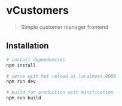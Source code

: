 # vCustomers

> Simple customer manager frontend 

## Installation

``` bash
# install dependencies
npm install

# serve with hot reload at localhost:8080
npm run dev

# build for production with minification
npm run build
```

